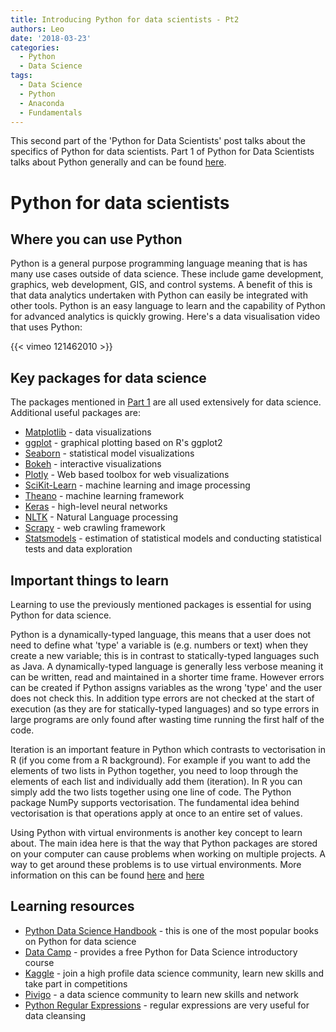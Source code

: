 ```yaml
---
title: Introducing Python for data scientists - Pt2
authors: Leo
date: '2018-03-23'
categories:
  - Python
  - Data Science
tags:
  - Data Science
  - Python
  - Anaconda
  - Fundamentals 
---
```



This second part of the 'Python for Data Scientists' post talks about
the specifics of Python for data scientists. Part 1 of Python for Data
Scientists talks about Python generally and can be found
[here](https://itsalocke.com/blog/introducing-python-for-data-scientists---pt1/).

Python for data scientists
==========================

Where you can use Python
------------------------

Python is a general purpose programming language meaning that is has
many use cases outside of data science. These include game development, graphics,
web development, GIS, and control systems. A benefit of
this is that data analytics undertaken with Python can easily be
integrated with other tools. Python is an easy language to learn and the
capability of Python for advanced analytics is quickly growing. Here's a
data visualisation video that uses Python:

{{< vimeo 121462010 >}}

Key packages for data science
-----------------------------

The packages mentioned in [Part 1](https://itsalocke.com/blog/introducing-python-for-data-scientists---pt1/) are all used
extensively for data science. Additional useful packages are:

-   [Matplotlib](https://matplotlib.org/) - data visualizations
-   [ggplot](http://ggplot.yhathq.com/) - graphical plotting based on
    R's ggplot2
-   [Seaborn](https://seaborn.pydata.org/) - statistical model
    visualizations
-   [Bokeh](https://bokeh.pydata.org/en/latest/) - interactive
    visualizations
-   [Plotly](https://plot.ly/python/) - Web based toolbox for web
    visualizations
-   [SciKit-Learn](http://scikit-learn.org) - machine learning and image
    processing
-   [Theano](http://deeplearning.net/software/theano/) - machine
    learning framework
-   [Keras](https://keras.io/) - high-level neural networks
-   [NLTK](https://www.nltk.org/) - Natural Language processing
-   [Scrapy](https://scrapy.org/) - web crawling framework
-   [Statsmodels](https://www.statsmodels.org/stable/index.html) -
    estimation of statistical models and conducting statistical tests
    and data exploration

Important things to learn
-------------------------

Learning to use the previously mentioned packages is essential for using
Python for data science.

Python is a dynamically-typed language, this means that a user does not need to define what 'type' a variable is (e.g. numbers or text) when they create a new variable; this is in contrast to statically-typed languages such as Java. A dynamically-typed language is generally less verbose meaning it can be written, read and maintained in a shorter time frame. However errors can be created if Python assigns variables as the wrong 'type' and the user does not check this. In addition  type errors are not checked at the start of execution (as they are for statically-typed languages) and so type errors in large programs are only found after wasting time running the first half of the code. 

Iteration is an important feature in Python which contrasts to
vectorisation in R (if you come from a R background). For example if you want to add the elements of two lists in Python together, you need to loop through the elements of each list and individually add them (iteration). In R you can simply add the two lists together using one line of code. The Python package NumPy supports vectorisation.  The fundamental idea behind vectorisation is that operations apply at once to an entire set of values. 

Using Python with virtual environments is another key concept to learn
about. The main idea here is that the way that Python packages are
stored on your computer can cause problems when working on multiple
projects. A way to get around these problems is to use virtual
environments. More information on this can be found
[here](https://docs.python.org/3/tutorial/venv.html) and
[here](https://realpython.com/blog/python/python-virtual-environments-a-primer/)

Learning resources
------------------

-   [Python Data Science
    Handbook](https://notebooks.azure.com/jakevdp/libraries/PythonDataScienceHandbook) -
    this is one of the most popular books on Python for data science  
-   [Data
    Camp](https://www.datacamp.com/courses/intro-to-python-for-data-science) -
    provides a free Python for Data Science introductory course
-   [Kaggle](https://www.kaggle.com/) - join a high profile data science
    community, learn new skills and take part in competitions
-   [Pivigo](https://www.pivigo.com/data_scientists.html) - a data
    science community to learn new skills and network
-   [Python Regular
    Expressions](https://developers.google.com/edu/python/regular-expressions) -
    regular expressions are very useful for data cleansing
    
